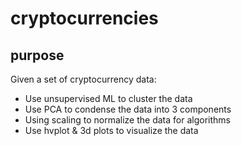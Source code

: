 # cryptocurrencies

## purpose

Given a set of cryptocurrency data:
- Use unsupervised ML to cluster the data
- Use PCA to condense the data into 3 components
- Using scaling to normalize the data for algorithms
- Use hvplot & 3d plots to visualize the data
